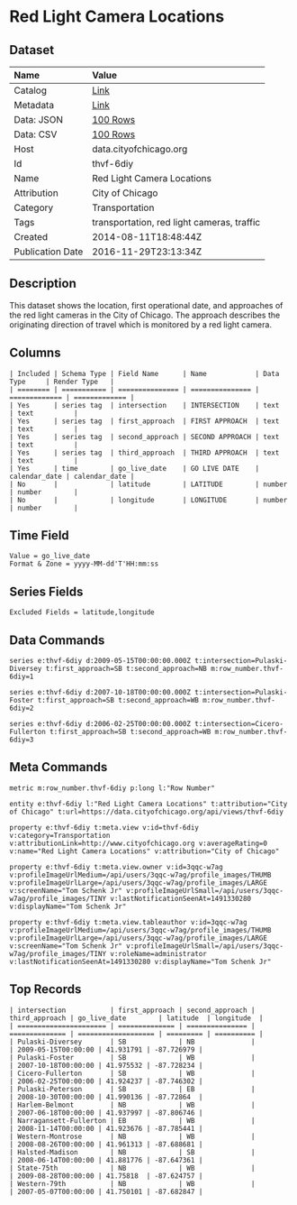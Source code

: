 # Red Light Camera Locations

## Dataset

| Name | Value |
| :--- | :---- |
| Catalog | [Link](https://catalog.data.gov/dataset/red-light-camera-locations-abc8b) |
| Metadata | [Link](https://data.cityofchicago.org/api/views/thvf-6diy) |
| Data: JSON | [100 Rows](https://data.cityofchicago.org/api/views/thvf-6diy/rows.json?max_rows=100) |
| Data: CSV | [100 Rows](https://data.cityofchicago.org/api/views/thvf-6diy/rows.csv?max_rows=100) |
| Host | data.cityofchicago.org |
| Id | thvf-6diy |
| Name | Red Light Camera Locations |
| Attribution | City of Chicago |
| Category | Transportation |
| Tags | transportation, red light cameras, traffic |
| Created | 2014-08-11T18:48:44Z |
| Publication Date | 2016-11-29T23:13:34Z |

## Description

This dataset shows the location, first operational date, and approaches of the red light cameras in the City of Chicago. The approach describes the originating direction of travel which is monitored by a red light camera.

## Columns

```ls
| Included | Schema Type | Field Name      | Name            | Data Type     | Render Type   |
| ======== | =========== | =============== | =============== | ============= | ============= |
| Yes      | series tag  | intersection    | INTERSECTION    | text          | text          |
| Yes      | series tag  | first_approach  | FIRST APPROACH  | text          | text          |
| Yes      | series tag  | second_approach | SECOND APPROACH | text          | text          |
| Yes      | series tag  | third_approach  | THIRD APPROACH  | text          | text          |
| Yes      | time        | go_live_date    | GO LIVE DATE    | calendar_date | calendar_date |
| No       |             | latitude        | LATITUDE        | number        | number        |
| No       |             | longitude       | LONGITUDE       | number        | number        |
```

## Time Field

```ls
Value = go_live_date
Format & Zone = yyyy-MM-dd'T'HH:mm:ss
```

## Series Fields

```ls
Excluded Fields = latitude,longitude
```

## Data Commands

```ls
series e:thvf-6diy d:2009-05-15T00:00:00.000Z t:intersection=Pulaski-Diversey t:first_approach=SB t:second_approach=NB m:row_number.thvf-6diy=1

series e:thvf-6diy d:2007-10-18T00:00:00.000Z t:intersection=Pulaski-Foster t:first_approach=SB t:second_approach=WB m:row_number.thvf-6diy=2

series e:thvf-6diy d:2006-02-25T00:00:00.000Z t:intersection=Cicero-Fullerton t:first_approach=SB t:second_approach=WB m:row_number.thvf-6diy=3
```

## Meta Commands

```ls
metric m:row_number.thvf-6diy p:long l:"Row Number"

entity e:thvf-6diy l:"Red Light Camera Locations" t:attribution="City of Chicago" t:url=https://data.cityofchicago.org/api/views/thvf-6diy

property e:thvf-6diy t:meta.view v:id=thvf-6diy v:category=Transportation v:attributionLink=http://www.cityofchicago.org v:averageRating=0 v:name="Red Light Camera Locations" v:attribution="City of Chicago"

property e:thvf-6diy t:meta.view.owner v:id=3qqc-w7ag v:profileImageUrlMedium=/api/users/3qqc-w7ag/profile_images/THUMB v:profileImageUrlLarge=/api/users/3qqc-w7ag/profile_images/LARGE v:screenName="Tom Schenk Jr" v:profileImageUrlSmall=/api/users/3qqc-w7ag/profile_images/TINY v:lastNotificationSeenAt=1491330280 v:displayName="Tom Schenk Jr"

property e:thvf-6diy t:meta.view.tableauthor v:id=3qqc-w7ag v:profileImageUrlMedium=/api/users/3qqc-w7ag/profile_images/THUMB v:profileImageUrlLarge=/api/users/3qqc-w7ag/profile_images/LARGE v:screenName="Tom Schenk Jr" v:profileImageUrlSmall=/api/users/3qqc-w7ag/profile_images/TINY v:roleName=administrator v:lastNotificationSeenAt=1491330280 v:displayName="Tom Schenk Jr"
```

## Top Records

```ls
| intersection           | first_approach | second_approach | third_approach | go_live_date        | latitude  | longitude  | 
| ====================== | ============== | =============== | ============== | =================== | ========= | ========== | 
| Pulaski-Diversey       | SB             | NB              |                | 2009-05-15T00:00:00 | 41.931791 | -87.726979 | 
| Pulaski-Foster         | SB             | WB              |                | 2007-10-18T00:00:00 | 41.975532 | -87.728234 | 
| Cicero-Fullerton       | SB             | WB              |                | 2006-02-25T00:00:00 | 41.924237 | -87.746302 | 
| Pulaski-Peterson       | SB             | EB              |                | 2008-10-30T00:00:00 | 41.990136 | -87.72864  | 
| Harlem-Belmont         | NB             | WB              |                | 2007-06-18T00:00:00 | 41.937997 | -87.806746 | 
| Narragansett-Fullerton | EB             | WB              |                | 2008-11-14T00:00:00 | 41.923676 | -87.785441 | 
| Western-Montrose       | NB             | WB              |                | 2008-08-26T00:00:00 | 41.961313 | -87.688681 | 
| Halsted-Madison        | NB             | SB              |                | 2008-06-14T00:00:00 | 41.881776 | -87.647361 | 
| State-75th             | NB             | WB              |                | 2009-08-28T00:00:00 | 41.75818  | -87.624757 | 
| Western-79th           | NB             | WB              |                | 2007-05-07T00:00:00 | 41.750101 | -87.682847 | 
```